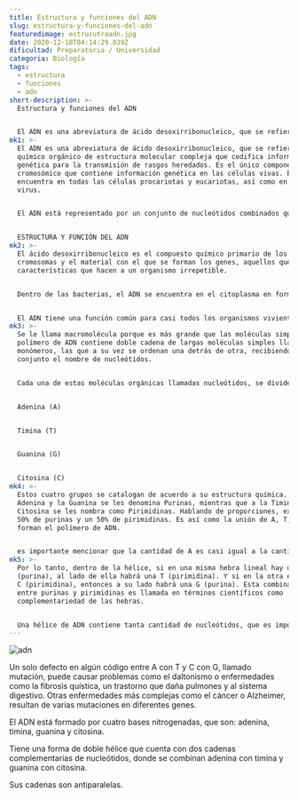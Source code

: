 ```yaml
---
title: Estructura y funciones del ADN
slug: estructura-y-funciones-del-adn
featuredimage: estrucutraadn.jpg
date: 2020-12-18T04:14:29.039Z
dificultad: Preparatoria / Universidad
categoria: Biología
tags:
  - estructura
  - funciones
  - adn
short-description: >-
  Estructura y funciones del ADN 


  El ADN es una abreviatura de ácido desoxirribonucleico, que se refiere a un químico orgánico de estructura molecular compleja que codifica información genética para la transmisión de rasgos heredados
mk1: >-
  El ADN es una abreviatura de ácido desoxirribonucleico, que se refiere a un
  químico orgánico de estructura molecular compleja que codifica información
  genética para la transmisión de rasgos heredados. Es el único componente
  cromosómico que contiene información genética en las células vivas. El ADN se
  encuentra en todas las células procariotas y eucariotas, así como en varios
  virus.


  El ADN está representado por un conjunto de nucleótidos combinados que crean una escalera en forma de doble hélice o espiral. Más adelante veremos lo que es un nucleótido.


  ESTRUCTURA Y FUNCIÓN DEL ADN
mk2: >-
  El ácido desoxirribonucleico es el compuesto químico primario de los
  cromosomas y el material con el que se forman los genes, aquellos que aportan
  características que hacen a un organismo irrepetible.


  Dentro de las bacterias, el ADN se encuentra en el citoplasma en forma de molécula pequeña. En plantas, animales y otros organismos multicelulares, la mayor parte del ADN se halla en el núcleo celular.


  El ADN tiene una función común para casi todos los organismos vivientes: llevar información genética. Nuestro material genético está conformado por macromoléculas de ADN, las cuales reciben el nombre de cromosomas. El número de cromosomas varía de acuerdo a la especie.
mk3: >-
  Se le llama macromolécula porque es más grande que las moléculas simples. Un
  polímero de ADN contiene doble cadena de largas moléculas simples llamadas
  monómeros, las que a su vez se ordenan una detrás de otra, recibiendo en su
  conjunto el nombre de nucleótidos.


  Cada una de estas moléculas orgánicas llamadas nucleótidos, se dividen en tres partes: grupo fosfato, azúcar y una base nitrogenada. Esta última es la característica que diferencia a un nucleótido de otro, pues existen cuatro grupos a los que pueden pertenecer. Estos son:


  Adenina (A)


  Timina (T)


  Guanina (G)


  Citosina (C)
mk4: >-
  Estos cuatro grupos se catalogan de acuerdo a su estructura química. A la
  Adenina y la Guanina se les denomina Purinas, mientras que a la Timina y a la
  Citosina se les nombra como Pirimidinas. Hablando de proporciones, existe un
  50% de purinas y un 50% de pirimidinas. Es así como la unión de A, T, G y C,
  forman el polímero de ADN.


  es importante mencionar que la cantidad de A es casi igual a la cantidad de T, y la de C es parecida proporcional a la de G, con una diferencia mínima, razón por la que pueden combinarse de esa manera, y no una A con una C, por ejemplo.
mk5: >-
  Por lo tanto, dentro de la hélice, si en una misma hebra lineal hay una A
  (purina), al lado de ella habrá una T (pirimidina). Y si en la otra existe una
  C (pirimidina), entonces a su lado habrá una G (purina). Esta combinación
  entre purinas y pirimidinas es llamada en términos científicos como
  complementariedad de las hebras.


  Una hélice de ADN contiene tanta cantidad de nucleótidos, que es imposible que una persona tenga la misma combinación que otra. Entre familiares sí puede existir similitud en las composiciones, pero entre dos extraños, no. El ADN contiene todas las instrucciones químicas que determinarán la forma y características de nuestro cuerpo. Por esa razón, somos parecidos a nuestros padres, abuelos, tíos, etc.
---
```





![adn](/assets/adn.jpg "adn")



Un solo defecto en algún código entre A con T y C con G, llamado mutación, puede causar problemas como el daltonismo o enfermedades como la fibrosis quística, un trastorno que daña pulmones y al sistema digestivo. Otras enfermedades más complejas como el cáncer o Alzheimer, resultan de varias mutaciones en diferentes genes.

El ADN está formado por cuatro bases nitrogenadas, que son: adenina, timina, guanina y citosina.   

Tiene una forma de doble hélice que cuenta con dos cadenas complementarias de nucleótidos, donde se combinan adenina con timina y guanina con citosina.

Sus cadenas son antiparalelas.